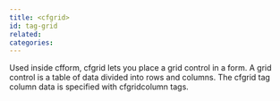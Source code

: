 ```yaml
---
title: <cfgrid>
id: tag-grid
related:
categories:
---
```


Used inside cfform, cfgrid lets you place a grid control in a form. A grid control is
  	a table of data divided into rows and columns. The cfgrid tag column data is specified with cfgridcolumn tags.